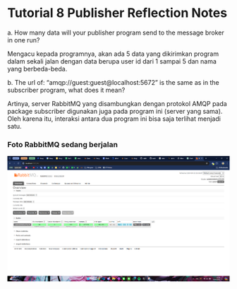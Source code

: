 # Tutorial 8 Publisher Reflection Notes

a. How many data will your publisher program send to the message broker in one run?

Mengacu kepada programnya, akan ada 5 data yang dikirimkan program dalam sekali jalan dengan data berupa user id dari 1 sampai 5 dan nama yang berbeda-beda.

b. The url of: “amqp://guest:guest@localhost:5672” is the same as in the subscriber program, what does it mean?

Artinya, server RabbitMQ yang disambungkan dengan protokol AMQP pada package subscriber digunakan juga pada program ini (server yang sama). Oleh karena itu, interaksi antara dua program ini bisa saja terlihat menjadi satu.

### Foto RabbitMQ sedang berjalan
![Foto RabbitMQ](running_rabbitmq.png)
